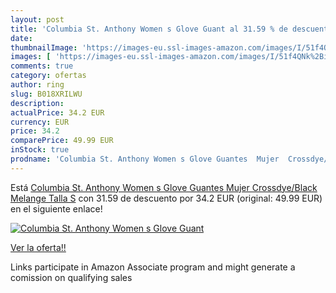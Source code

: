 ```yaml
---
layout: post
title: 'Columbia St. Anthony Women s Glove Guant al 31.59 % de descuento'
date: 
thumbnailImage: 'https://images-eu.ssl-images-amazon.com/images/I/51f4QNk%2BioL._SL200_.jpg'
images: [ 'https://images-eu.ssl-images-amazon.com/images/I/51f4QNk%2BioL._SL200_.jpg' ]
comments: true
category: ofertas
author: ring
slug: B018XRILWU
description:
actualPrice: 34.2 EUR
currency: EUR
price: 34.2
comparePrice: 49.99 EUR
inStock: true
prodname: 'Columbia St. Anthony Women s Glove Guantes  Mujer  Crossdye/Black Melange  Talla S'
---
```


Está [Columbia St. Anthony Women s Glove Guantes  Mujer  Crossdye/Black Melange  Talla S](https://www.amazon.es/dp/B018XRILWU/?tag=tolees-21) con 31.59 de descuento por 34.2 EUR (original: 49.99 EUR) en el siguiente enlace!

[![Columbia St. Anthony Women s Glove Guant](https://images-eu.ssl-images-amazon.com/images/I/51f4QNk%2BioL._SL200_.jpg)](https://www.amazon.es/dp/B018XRILWU/?tag=tolees-21)

[Ver la oferta!!](https://www.amazon.es/dp/B018XRILWU/?tag=tolees-21)

Links participate in Amazon Associate program and might generate a comission on qualifying sales


